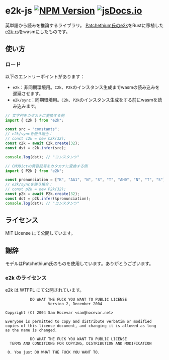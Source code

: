 # e2k-js [![NPM Version](https://img.shields.io/npm/v/%40sevenc-nanashi%2Fe2k)](https://npmjs.org/package/@sevenc-nanashi/e2k) [![jsDocs.io](https://img.shields.io/badge/jsDocs.io-reference-blue)](https://www.jsdocs.io/package/@sevenc-nanashi/e2k)

英単語から読みを推論するライブラリ。
[Patchethium氏のe2k](https://github.com/Patchethium/e2k)をRustに移植した[e2k-rs](https://github.com/sevenc-nanashi/e2k-rs)をwasmにしたものです。

## 使い方

### ロード

以下のエントリーポイントがあります：

- `e2k`：非同期環境用。`C2k`、`P2k`のインスタンス生成までwasmの読み込みを遅延させます。
- `e2k/sync`：同期環境用。`C2k`、`P2k`のインスタンス生成をする前にwasmを読み込みます。

```ts
// 文字列をカタカナに変換する例
import { C2k } from "e2k";

const src = "constants";
// e2k/syncを使う場合：
// const c2k = new C2k(32);
const c2k = await C2k.create(32);
const dst = c2k.infer(src);

console.log(dst); // "コンスタンツ"
```

```ts
// CMUDictの発音記号をカタカナに変換する例
import { P2k } from "e2k";

const pronunciation = ["K", "AA1", "N", "S", "T", "AH0", "N", "T", "S"];
// e2k/syncを使う場合：
// const p2k = new P2k(32);
const p2k = await P2k.create(32);
const dst = p2k.infer(&pronunciation);
console.log(dst); // "コンスタンツ"
```

## ライセンス

MIT License にて公開しています。

## 謝辞

モデルはPatchethium氏のものを使用しています。ありがとうございます。

### e2k のライセンス

e2k は WTFPL にて公開されています。

```
           DO WHAT THE FUCK YOU WANT TO PUBLIC LICENSE
                   Version 2, December 2004

Copyright (C) 2004 Sam Hocevar <sam@hocevar.net>

Everyone is permitted to copy and distribute verbatim or modified
copies of this license document, and changing it is allowed as long
as the name is changed.

           DO WHAT THE FUCK YOU WANT TO PUBLIC LICENSE
  TERMS AND CONDITIONS FOR COPYING, DISTRIBUTION AND MODIFICATION

 0. You just DO WHAT THE FUCK YOU WANT TO.
```
